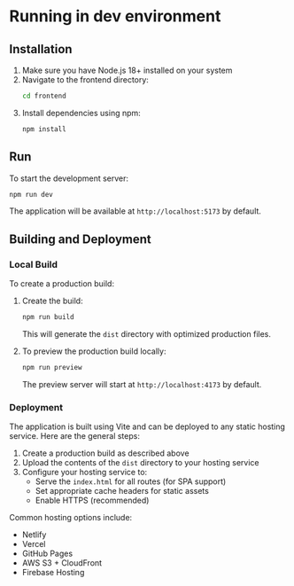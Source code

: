 # Running in dev environment

## Installation

1. Make sure you have Node.js 18+ installed on your system
2. Navigate to the frontend directory:
   ```bash
   cd frontend
   ```
3. Install dependencies using npm:
   ```bash
   npm install
   ```

## Run

To start the development server:

```bash
npm run dev
```

The application will be available at `http://localhost:5173` by default.

## Building and Deployment

### Local Build

To create a production build:

1. Create the build:

   ```bash
   npm run build
   ```

   This will generate the `dist` directory with optimized production files.

2. To preview the production build locally:
   ```bash
   npm run preview
   ```
   The preview server will start at `http://localhost:4173` by default.

### Deployment

The application is built using Vite and can be deployed to any static hosting service. Here are the general steps:

1. Create a production build as described above
2. Upload the contents of the `dist` directory to your hosting service
3. Configure your hosting service to:
   - Serve the `index.html` for all routes (for SPA support)
   - Set appropriate cache headers for static assets
   - Enable HTTPS (recommended)

Common hosting options include:

- Netlify
- Vercel
- GitHub Pages
- AWS S3 + CloudFront
- Firebase Hosting
